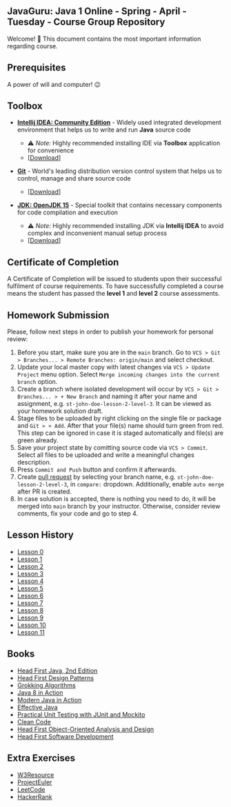 ## JavaGuru: Java 1 Online - Spring - April - Tuesday - Course Group Repository

Welcome! 👋 This document contains the most important information regarding course.

## Prerequisites

A power of will and computer! 😉

## Toolbox

* **[Intellij IDEA: Community Edition](https://www.jetbrains.com/idea/)** - Widely used integrated development environment that helps us to write and run **Java** source code

  * ⚠️ *Note:* Highly recommended installing IDE via **Toolbox** application for convenience
  * [[Download](https://www.jetbrains.com/toolbox-app/download)]

* **[Git](https://git-scm.com/)** - World's leading distribution version control system that helps us to control, manage and share source code

  * [[Download](https://git-scm.com/download)]

* **[JDK: OpenJDK 15](https://adoptopenjdk.net)** - Special toolkit that contains necessary components for code compilation and execution

  * ⚠️ *Note:* Highly recommended installing JDK via **Intellij IDEA** to avoid complex and inconvenient manual setup process
  * [[Download](https://adoptopenjdk.net)]

## Certificate of Completion

A Certificate of Completion will be issued to students upon their successful fulfilment of course requirements. To have successfully completed a course means the student has passed the **level 1** and **level 2** course assessments.

## Homework Submission

Please, follow next steps in order to publish your homework for personal review:
1. Before you start, make sure you are in the `main` branch. Go to `VCS > Git > Branches... > Remote Branches: origin/main` and select checkout.
2. Update your local master copy with latest changes via `VCS > Update Project` menu option. Select `Merge incoming changes into the current branch` option.
3. Create a branch where isolated development will occur by `VCS > Git > Branches... > + New Branch` and naming it after your name and assignment, e.g. `st-john-doe-lesson-2-level-3`. It can be viewed as your homework solution draft.
4. Stage files to be uploaded by right clicking on the single file or package and `Git > + Add`. After that your file(s) name should turn green from red. This step can be ignored in case it is staged automatically and file(s) are green already.
5. Save your project state by comitting source code via `VCS > Commit`. Select all files to be uploaded and write a meaningful changes description.
6. Press `Commit and Push` button and confirm it afterwards.
7. Create [pull request](https://github.com/konstantins-buts/jg-java-1-online-spring-april-tuesday-2021/compare) by selecting your branch name, e.g. `st-john-doe-lesson-2-level-3`, in `compare:` dropdown. Additionally, enable `auto merge` after PR is created.
8. In case solution is accepted, there is nothing you need to do, it will be merged into `main` branch by your instructor. Otherwise, consider review comments, fix your code and go to step 4.

## Lesson History

* [Lesson 0](https://youtu.be/1pdldNYVwuA)
* [Lesson 1](https://www.youtube.com/watch?v=ZA9WGba0wm8)
* [Lesson 2](https://www.youtube.com/watch?v=dvJLuXTugv4)
* [Lesson 3](https://www.youtube.com/watch?v=NazC9rIcEw4)
* [Lesson 4](https://www.youtube.com/watch?v=P4aRx6C5RRQ)
* [Lesson 5](https://www.youtube.com/watch?v=tHOMLZz4Klk)
* [Lesson 6](https://www.youtube.com/watch?v=Lv6PBkkYfWU)
* [Lesson 7](https://www.youtube.com/watch?v=MoWFaIAn9X8)
* [Lesson 8](https://www.youtube.com/watch?v=LWANt3i8U30)
* [Lesson 9](https://www.youtube.com/watch?v=Zd-jMJn-8XE)
* [Lesson 10](https://www.youtube.com/watch?v=c7J5iRbt7jg)
* [Lesson 11](https://www.youtube.com/watch?v=ZZ1KE7KJWIY)

## Books

* [Head First Java, 2nd Edition](https://isbnsearch.org/isbn/9780596009205)
* [Head First Design Patterns](https://isbnsearch.org/isbn/9780596007126)
* [Grokking Algorithms](https://isbnsearch.org/isbn/9781617292231)
* [Java 8 in Action](https://isbnsearch.org/isbn/9781617291999)
* [Modern Java in Action](https://isbnsearch.org/isbn/9781617293566)
* [Effective Java](https://isbnsearch.org/isbn/9780134685991)
* [Practical Unit Testing with JUnit and Mockito](https://isbnsearch.org/isbn/9788393489398)
* [Clean Code](https://isbnsearch.org/isbn/9780132350884)
* [Head First Object-Oriented Analysis and Design](https://isbnsearch.org/isbn/9780596008673)
* [Head First Software Development](https://isbnsearch.org/isbn/9780596527358)

## Extra Exercises

* [W3Resource](https://www.w3resource.com/java-exercises/)
* [ProjectEuler](https://projecteuler.net/)
* [LeetCode](https://leetcode.com/)
* [HackerRank](https://www.hackerrank.com/)
